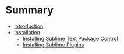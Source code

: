 # Summary

* [Introduction](README.md)
* [Installation](installation.md)
   * [Installing Sublime Text Package Control](01-Installation/02-sublime-plugins.md)
   * [Installing Sublime Plugins](01-Installation/02-sublime-plugins.md)

